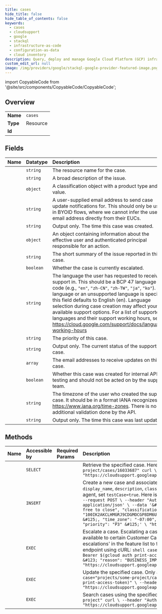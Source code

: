 ```yaml
---
title: cases
hide_title: false
hide_table_of_contents: false
keywords:
  - cases
  - cloudsupport
  - google    
  - stackql
  - infrastructure-as-code
  - configuration-as-data
  - cloud inventory
description: Query, deploy and manage Google Cloud Platform (GCP) infrastructure and resources using SQL
custom_edit_url: null
image: /img/providers/google/stackql-google-provider-featured-image.png
---
```


import CopyableCode from '@site/src/components/CopyableCode/CopyableCode';




## Overview
<table><tbody>
<tr><td><b>Name</b></td><td><code>cases</code></td></tr>
<tr><td><b>Type</b></td><td>Resource</td></tr>
<tr><td><b>Id</b></td><td><CopyableCode code="google.cloudsupport.cases" /></td></tr>
</tbody></table>

## Fields
| Name | Datatype | Description |
|:-----|:---------|:------------|
| <CopyableCode code="name" /> | `string` | The resource name for the case. |
| <CopyableCode code="description" /> | `string` | A broad description of the issue. |
| <CopyableCode code="classification" /> | `object` | A classification object with a product type and value. |
| <CopyableCode code="contactEmail" /> | `string` | A user-supplied email address to send case update notifications for. This should only be used in BYOID flows, where we cannot infer the user's email address directly from their EUCs. |
| <CopyableCode code="createTime" /> | `string` | Output only. The time this case was created. |
| <CopyableCode code="creator" /> | `object` | An object containing information about the effective user and authenticated principal responsible for an action. |
| <CopyableCode code="displayName" /> | `string` | The short summary of the issue reported in this case. |
| <CopyableCode code="escalated" /> | `boolean` | Whether the case is currently escalated. |
| <CopyableCode code="languageCode" /> | `string` | The language the user has requested to receive support in. This should be a BCP 47 language code (e.g., `"en"`, `"zh-CN"`, `"zh-TW"`, `"ja"`, `"ko"`). If no language or an unsupported language is specified, this field defaults to English (en). Language selection during case creation may affect your available support options. For a list of supported languages and their support working hours, see: https://cloud.google.com/support/docs/language-working-hours |
| <CopyableCode code="priority" /> | `string` | The priority of this case. |
| <CopyableCode code="state" /> | `string` | Output only. The current status of the support case. |
| <CopyableCode code="subscriberEmailAddresses" /> | `array` | The email addresses to receive updates on this case. |
| <CopyableCode code="testCase" /> | `boolean` | Whether this case was created for internal API testing and should not be acted on by the support team. |
| <CopyableCode code="timeZone" /> | `string` | The timezone of the user who created the support case. It should be in a format IANA recognizes: https://www.iana.org/time-zones. There is no additional validation done by the API. |
| <CopyableCode code="updateTime" /> | `string` | Output only. The time this case was last updated. |
## Methods
| Name | Accessible by | Required Params | Description |
|:-----|:--------------|:----------------|:------------|
| <CopyableCode code="get" /> | `SELECT` | <CopyableCode code="name" /> | Retrieve the specified case. Here is an example of calling this endpoint using cURL: ```shell case="projects/some-project/cases/16033687" curl \ --header "Authorization: Bearer $(gcloud auth print-access-token)" \ "https://cloudsupport.googleapis.com/v2/$case" ``` |
| <CopyableCode code="create" /> | `INSERT` | <CopyableCode code="parent, parentType" /> | Create a new case and associate it with a Google Cloud Resource. The case object must have the following fields set: `display_name`, `description`, `classification`, and `priority`. If you're just testing the API and don't want to route your case to an agent, set `testCase=true`. Here is an example of calling this endpoint using cURL: ```shell parent="projects/some-project" curl \ --request POST \ --header "Authorization: Bearer $(gcloud auth print-access-token)" \ --header 'Content-Type: application/json' \ --data '&#123; "display_name": "Test case created by me.", "description": "a random test case, feel free to close", "classification": &#123; "id": "100IK2AKCLHMGRJ9CDGMOCGP8DM6UTB4BT262T31BT1M2T31DHNMENPO6KS36CPJ786L2TBFEHGN6NPI64R3CDHN8880G08I1H3MURR7DHII0GRCDTQM8" &#125;, "time_zone": "-07:00", "subscriber_email_addresses": [ "foo@domain.com", "bar@domain.com" ], "testCase": true, "priority": "P3" &#125;' \ "https://cloudsupport.googleapis.com/v2/$parent/cases" ``` |
| <CopyableCode code="escalate" /> | `EXEC` | <CopyableCode code="name" /> | Escalate a case. Escalating a case initiates the Google Cloud Support escalation management process. This operation is only available to certain Customer Care support services. Go to https://cloud.google.com/support and look for 'Technical support escalations' in the feature list to find out which support services let you perform escalations. Here is an example of calling this endpoint using cURL: ```shell case="projects/some-project/cases/43595344" curl \ --request POST \ --header "Authorization: Bearer $(gcloud auth print-access-token)" \ --header "Content-Type: application/json" \ --data '&#123; "escalation": &#123; "reason": "BUSINESS_IMPACT", "justification": "This is a test escalation." &#125; &#125;' \ "https://cloudsupport.googleapis.com/v2/$case:escalate" ``` |
| <CopyableCode code="patch" /> | `EXEC` | <CopyableCode code="name" /> | Update the specified case. Only a subset of fields can be updated. Here is an example of calling this endpoint using cURL: ```shell case="projects/some-project/cases/43595344" curl \ --request PATCH \ --header "Authorization: Bearer $(gcloud auth print-access-token)" \ --header "Content-Type: application/json" \ --data '&#123; "priority": "P1" &#125;' \ "https://cloudsupport.googleapis.com/v2/$case?updateMask=priority" ``` |
| <CopyableCode code="search" /> | `EXEC` | <CopyableCode code="parent, parentType" /> | Search cases using the specified query. Here is an example of calling this endpoint using cURL: ```shell parent="projects/some-project" curl \ --header "Authorization: Bearer $(gcloud auth print-access-token)" \ "https://cloudsupport.googleapis.com/v2/$parent/cases:search" ``` |
